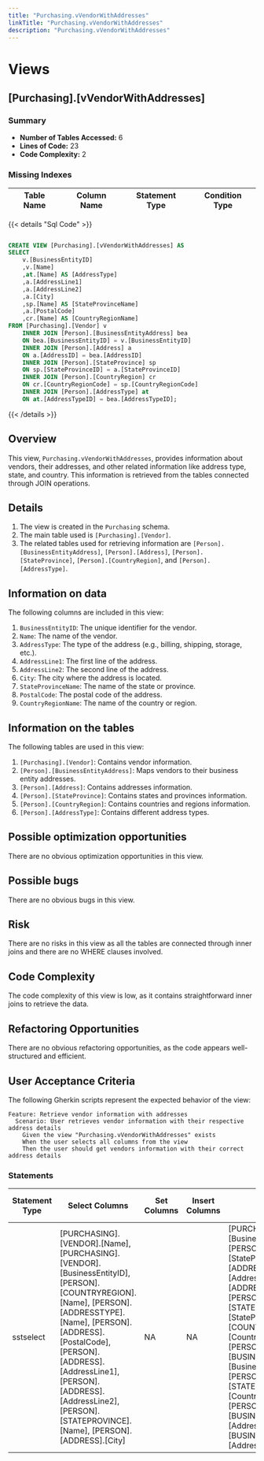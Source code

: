 ```yaml
---
title: "Purchasing.vVendorWithAddresses"
linkTitle: "Purchasing.vVendorWithAddresses"
description: "Purchasing.vVendorWithAddresses"
---
```


# Views

## [Purchasing].[vVendorWithAddresses]
### Summary


- **Number of Tables Accessed:** 6
- **Lines of Code:** 23
- **Code Complexity:** 2
### Missing Indexes

| Table Name | Column Name | Statement Type | Condition Type |
|---|---|---|---|



{{< details "Sql Code" >}}
```sql

CREATE VIEW [Purchasing].[vVendorWithAddresses] AS 
SELECT 
    v.[BusinessEntityID]
    ,v.[Name]
    ,at.[Name] AS [AddressType]
    ,a.[AddressLine1] 
    ,a.[AddressLine2] 
    ,a.[City] 
    ,sp.[Name] AS [StateProvinceName] 
    ,a.[PostalCode] 
    ,cr.[Name] AS [CountryRegionName] 
FROM [Purchasing].[Vendor] v
    INNER JOIN [Person].[BusinessEntityAddress] bea 
    ON bea.[BusinessEntityID] = v.[BusinessEntityID] 
    INNER JOIN [Person].[Address] a 
    ON a.[AddressID] = bea.[AddressID]
    INNER JOIN [Person].[StateProvince] sp 
    ON sp.[StateProvinceID] = a.[StateProvinceID]
    INNER JOIN [Person].[CountryRegion] cr 
    ON cr.[CountryRegionCode] = sp.[CountryRegionCode]
    INNER JOIN [Person].[AddressType] at 
    ON at.[AddressTypeID] = bea.[AddressTypeID];

```
{{< /details >}}
## Overview

This view, `Purchasing.vVendorWithAddresses`, provides information about vendors, their addresses, and other related information like address type, state, and country. This information is retrieved from the tables connected through JOIN operations.

## Details

1. The view is created in the `Purchasing` schema.
2. The main table used is `[Purchasing].[Vendor]`.
3. The related tables used for retrieving information are `[Person].[BusinessEntityAddress]`, `[Person].[Address]`, `[Person].[StateProvince]`, `[Person].[CountryRegion]`, and `[Person].[AddressType]`.

## Information on data

The following columns are included in this view:

1. `BusinessEntityID`: The unique identifier for the vendor.
2. `Name`: The name of the vendor.
3. `AddressType`: The type of the address (e.g., billing, shipping, storage, etc.).
4. `AddressLine1`: The first line of the address.
5. `AddressLine2`: The second line of the address.
6. `City`: The city where the address is located.
7. `StateProvinceName`: The name of the state or province.
8. `PostalCode`: The postal code of the address.
9. `CountryRegionName`: The name of the country or region.

## Information on the tables

The following tables are used in this view:

1. `[Purchasing].[Vendor]`: Contains vendor information.
2. `[Person].[BusinessEntityAddress]`: Maps vendors to their business entity addresses.
3. `[Person].[Address]`: Contains addresses information.
4. `[Person].[StateProvince]`: Contains states and provinces information.
5. `[Person].[CountryRegion]`: Contains countries and regions information.
6. `[Person].[AddressType]`: Contains different address types.

## Possible optimization opportunities

There are no obvious optimization opportunities in this view.

## Possible bugs

There are no obvious bugs in this view.

## Risk

There are no risks in this view as all the tables are connected through inner joins and there are no WHERE clauses involved.

## Code Complexity

The code complexity of this view is low, as it contains straightforward inner joins to retrieve the data.

## Refactoring Opportunities

There are no obvious refactoring opportunities, as the code appears well-structured and efficient.

## User Acceptance Criteria

The following Gherkin scripts represent the expected behavior of the view:

```gherkin
Feature: Retrieve vendor information with addresses
  Scenario: User retrieves vendor information with their respective address details
    Given the view "Purchasing.vVendorWithAddresses" exists
    When the user selects all columns from the view
    Then the user should get vendors information with their correct address details
```

### Statements

| Statement Type | Select Columns | Set Columns | Insert Columns | Joins Columns | Where Columns | Order By Columns | Group By Columns | Having Columns | Table Name |
|---|---|---|---|---|---|---|---|---|---|
| sstselect | [PURCHASING].[VENDOR].[Name], [PURCHASING].[VENDOR].[BusinessEntityID], [PERSON].[COUNTRYREGION].[Name], [PERSON].[ADDRESSTYPE].[Name], [PERSON].[ADDRESS].[PostalCode], [PERSON].[ADDRESS].[AddressLine1], [PERSON].[ADDRESS].[AddressLine2], [PERSON].[STATEPROVINCE].[Name], [PERSON].[ADDRESS].[City] | NA | NA | [PURCHASING].[VENDOR].[BusinessEntityID], [PERSON].[ADDRESS].[StateProvinceID], [PERSON].[ADDRESSTYPE].[AddressTypeID], [PERSON].[ADDRESS].[AddressID], [PERSON].[STATEPROVINCE].[StateProvinceID], [PERSON].[COUNTRYREGION].[CountryRegionCode], [PERSON].[BUSINESSENTITYADDRESS].[BusinessEntityID], [PERSON].[STATEPROVINCE].[CountryRegionCode], [PERSON].[BUSINESSENTITYADDRESS].[AddressID], [PERSON].[BUSINESSENTITYADDRESS].[AddressTypeID] |  |  |  |  | [Person].[CountryRegion], [Person].[BusinessEntityAddress], [Person].[Address], [Person].[StateProvince], [Person].[AddressType], [Purchasing].[Vendor] |

